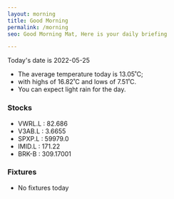 ```yaml
---
layout: morning
title: Good Morning
permalink: /morning
seo: Good Morning Mat, Here is your daily briefing

---
```


<!-- weather_marker starts -->
<p>Today's date is 2022-05-25</p><ul>
<li>The average temperature today is 13.05˚C;</li>
<li>with highs of 16.82˚C and lows of 7.51˚C.</li>
<li>You can expect light rain for the day.</li>
</ul>
<!-- weather_marker ends -->

<h3>Stocks</h3>

<!-- stocks_marker starts -->
<ul>
<li>VWRL.L : 82.686</li>
<li>V3AB.L : 3.6655</li>
<li>SPXP.L : 59979.0</li>
<li>IMID.L : 171.22</li>
<li>BRK-B : 309.17001</li>
</ul>
<!-- stocks_marker ends -->

<h3>Fixtures</h3>

<!-- sports_marker starts -->
<ul>
<li>No fixtures today</li></ul>
<!-- sports_marker ends -->
